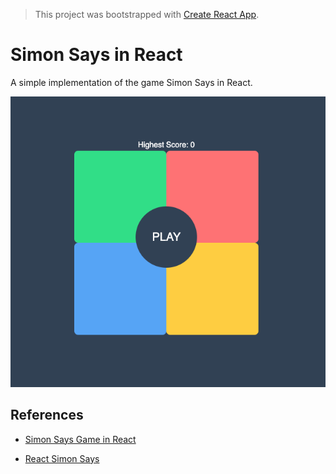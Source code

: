 > This project was bootstrapped with [Create React App](https://github.com/facebook/create-react-app).

# Simon Says in React

A simple implementation of the game Simon Says in React.

![Simon Says demo image](simon-says-demo.png)

## References

- [Simon Says Game in React](https://youtu.be/EGRAKMNkyFg)

- [React Simon Says](https://github.com/weslleyaraujo/react-simon-says)
